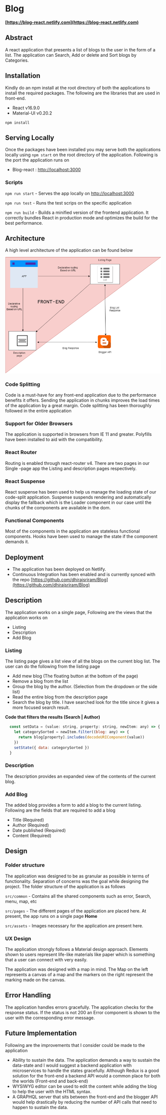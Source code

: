 
# Blog

**[https://blog-react.netlify.com](https://blog-react.netlify.com)**

## Abstract

A react application that presents a list of blogs to the user in the form of a list. The application can Search, Add or delete and Sort blogs by Categories.

## Installation

Kindly do an npm install at the root directory of both the applications to install the required packages. The following are the libraries that are used in front-end.
- React v16.9.0
- Material-UI v0.20.2

```
npm install 
```
## Serving Locally

Once the packages have been installed you may serve both the applications locally using `npm start` on the root directory of the application. Following is the port the application runs on
- Blog-react :  [http://localhost:3000](http://localhost:3000)

### Scripts

`npm run start` - Serves the app locally on [http://localhost:3000](http://localhost:3000)

`npm run test` - Runs the test scrips on the specific application

`npm run build` - Builds a minified version of the frontend application. It correctly bundles React in production mode and optimizes the build for the best performance.

## Architecture

A high level architecture of the application can be found below
<p align="center"><img src="/blog.png"></p>

### Code Splitting

Code is a must-have for any front-end application due to the performance benefits it offers. Sending the application in chunks improves the load times of the application by a great margin. Code splitting has been thoroughly followed in the entire application

### Support for Older Browsers

The application is supported in browsers from IE 11 and greater. Polyfills have been installed to aid with the compatibility.

### React Router

Routing is enabled through react-router v4. There are two pages in our Single -page app the Listing and description pages respectively.

### React Suspense

React suspense has been used to help us manage the loading state of our code-split application. Suspense suspends rendering and automatically display the fallback which is the Loader component in our case until the chunks of the components are available in the dom.

### Functional Components
Most of the components in the application are stateless functional components. Hooks have been used to manage the state if the component demands it.

## Deployment

- The application has been deployed on Netlify.
- Continuous Integration has been enabled and is currently synced with the repo [https://github.com/dhirajsriram/Blog](https://github.com/dhirajsriram/Blog)

## Description

The application works on a single page, Following are the views that the application works on
- Listing
- Description
- Add Blog

### Listing

The listing page gives a list view of all the blogs on the current blog list. The user can do the following from the listing page
- Add mew blog (The floating button at the bottom of the page)
- Remove a blog from the list
- Group the blog by the author. (Selection from the dropdown or the side list)
- Read the entire blog from the description page
- Search the blog by title. I have searched look for the title since it gives a more focused search result.

**Code that filters the results (Search | Author)**

```js
  const setData = (value: string, property: string, newItem: any) => {
    let categorySorted = newItem.filter((blog: any) => {
      return blog[property].includes(decodeURIComponent(value))
    })
    setState({ data: categorySorted })
  }
```

### Description

The description provides an expanded view of the contents of the current blog.

### Add Blog

The added blog provides a form to add a blog to the current listing. Following are the fields that are required to add a blog
- Title (Required)
- Author (Required)
- Date published (Required)
- Content (Required)

## Design

### Folder structure

The application was designed to be as granular as possible in terms of functionality. Separation of concerns was the goal while designing the project. The folder structure of the application is as follows

`src/common` - Contains all the shared components such as error, Search, menu, map, etc

`src/pages` - The different pages of the application are placed here. At present, the app runs on a single page **Home**

`src/assets` - Images necessary for the application are present here.

### UX Design

The application strongly follows a Material design approach. Elements shown to users represent life-like materials like paper which is something that a user can connect with very easily.

The application was designed with a map in mind. The Map on the left represents a canvas of a map and the markers on the right represent the marking made on the canvas.

## Error Handling

The application handles errors gracefully. The application checks for the response status. If the status is not 200 an Error component is shown to the user with the corresponding error message.

## Future Implementation

Following are the improvements that I consider could be made to the application

- Ability to sustain the data. The application demands a way to sustain the data-state and I would suggest a backend application with microservices to handle the states gracefully. Although Redux is a good solution for the front-end a backend API would a common place for both the worlds (Front-end and back-end)
- WYSIWYG editor can be used to edit the content while adding the blog to help the user with the HTML syntax.
- A GRAPHQL server that sits between the front-end and the blogger API would help drastically by reducing the number of API calls that need to happen to sustain the data.


